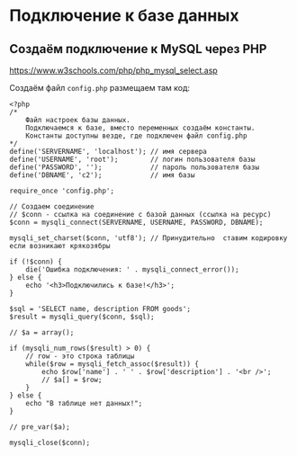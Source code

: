 # Подключение к базе данных
## Создаём подключение к MySQL через PHP
https://www.w3schools.com/php/php_mysql_select.asp

Создаём файл `config.php` размещаем там код:

    <?php
    /*
        Файл настроек базы данных.
        Подключаемся к базе, вместо переменных создаём константы.
        Константы доступны везде, где подключен файл config.php
    */
    define('SERVERNAME', 'localhost'); // имя сервера
    define('USERNAME', 'root');        // логин пользователя базы
    define('PASSWORD', '');            // пароль пользователя базы
    define('DBNAME', 'c2');            // имя базы

    require_once 'config.php';

    // Создаем соединение
    // $conn - ссылка на соединение с базой данных (ссылка на ресурс)
    $conn = mysqli_connect(SERVERNAME, USERNAME, PASSWORD, DBNAME);

    mysqli_set_charset($conn, 'utf8'); // Принудительно  ставим кодировку если возникают крякозябры

    if (!$conn) {
        die('Ошибка подключения: ' . mysqli_connect_error());
    } else {
        echo '<h3>Подключились к базе!</h3>';
    }

    $sql = 'SELECT name, description FROM goods';
    $result = mysqli_query($conn, $sql);

    // $a = array();

    if (mysqli_num_rows($result) > 0) {
        // row - это строка таблицы
        while($row = mysqli_fetch_assoc($result)) {
            echo $row['name'] . ' ' . $row['description'] . '<br />';
            // $a[] = $row;
        }
    } else {
        echo "В таблице нет данных!";
    }

    // pre_var($a);

    mysqli_close($conn);
